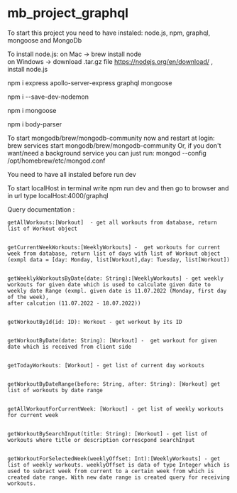 # mb_project_graphql

To start this project you need to have instaled: node.js, npm, graphql, mongoose and MongoDb 

To install node.js: 
      on Mac -> brew install node   
      on Windows -> download .tar.gz file  https://nodejs.org/en/download/ , install node.js

npm i express apollo-server-express graphql mongoose   

npm i --save-dev-nodemon

npm i mongoose

npm i body-parser

To start mongodb/brew/mongodb-community now and restart at login:
  brew services start mongodb/brew/mongodb-community
Or, if you don't want/need a background service you can just run:
  mongod --config /opt/homebrew/etc/mongod.conf

You need to have all instaled before run dev

To start localHost in terminal write npm run dev and then go to browser and in url type localHost:4000/graphql



Query documentation : 

    getAllWorkouts:[Workout]  - get all workouts from database, return list of Workout object


    getCurrentWeekWorkouts:[WeeklyWorkouts] -  get workouts for current week from database, return list of days with list of Workout object (exmpl data = [day: Monday, list[Workout],day: Tuesday, list[Workout])


    getWeeklykWorkoutsByDate(date: String):[WeeklyWorkouts] - get weekly workouts for given date which is used to calculate given date to weekly date Range (exmpl. given date is 11.07.2022 (Monday, first day of the week), 
    after calcution (11.07.2022 - 18.07.2022))


    getWorkoutById(id: ID): Workout - get workout by its ID


    getWorkoutByDate(date: String): [Workout] -  get workout for given date which is received from client side 


    getTodayWorkouts: [Workout] - get list of current day workouts


    getWorkoutByDateRange(before: String, after: String): [Workout] get list of workouts by date range


    getAllWorkoutForCurrentWeek: [Workout] - get list of weekly workouts for current week


    getWorkoutBySearchInput(title: String): [Workout] - get list of workouts where title or description correscpond searchInput
     

    getWorkoutForSelectedWeek(weeklyOffset: Int):[WeeklyWorkouts] - get list of weekly workouts. weeklyOffset is data of type Integer which is used to subract week from current to a certain week from which is created date range. With new date range is created query for receiving workouts.